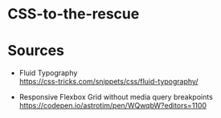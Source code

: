 # CSS-to-the-rescue

# Sources
- Fluid Typography <br> https://css-tricks.com/snippets/css/fluid-typography/

- Responsive Flexbox Grid without media query breakpoints <br> https://codepen.io/astrotim/pen/WQwqbW?editors=1100
